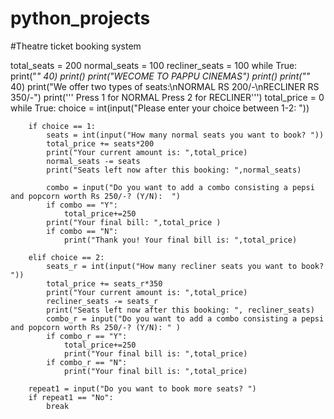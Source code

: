 # python_projects
#Theatre ticket booking system


total_seats = 200
normal_seats = 100
recliner_seats = 100
while True:
    print("*" *40)
    print()
    print("WECOME TO PAPPU CINEMAS")
    print()
    print("*"* 40)
    print("We offer two types of seats:\nNORMAL  RS 200/-\nRECLINER   RS 350/-")
    print('''
    Press 1 for NORMAL
    Press 2 for RECLINER''')
    total_price = 0
    while True:
        choice = int(input("Please enter your choice between 1-2: "))

        if choice == 1:
            seats = int(input("How many normal seats you want to book? "))
            total_price += seats*200
            print("Your current amount is: ",total_price)
            normal_seats -= seats
            print("Seats left now after this booking: ",normal_seats)

            combo = input("Do you want to add a combo consisting a pepsi and popcorn worth Rs 250/-? (Y/N):  ")
            if combo == "Y":
                total_price+=250
            print("Your final bill: ",total_price )
            if combo == "N":
                print("Thank you! Your final bill is: ",total_price)

        elif choice == 2:
            seats_r = int(input("How many recliner seats you want to book? "))
            total_price += seats_r*350
            print("Your current amount is: ",total_price)
            recliner_seats -= seats_r
            print("Seats left now after this booking: ", recliner_seats)
            combo_r = input("Do you want to add a combo consisting a pepsi and popcorn worth Rs 250/-? (Y/N): " )
            if combo_r == "Y":
                total_price+=250
                print("Your final bill is: ",total_price)
            if combo_r == "N":
                print("Your final bill is: ",total_price)

        repeat1 = input("Do you want to book more seats? ")
        if repeat1 == "No":
            break
